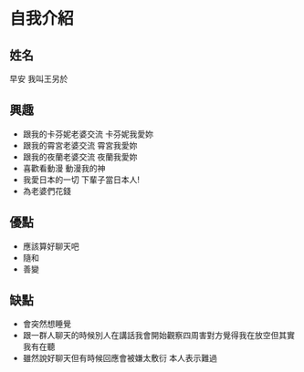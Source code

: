 # 自我介紹

## 姓名
早安 我叫王另於

## 興趣
- 跟我的卡芬妮老婆交流 卡芬妮我愛妳
- 跟我的霄宮老婆交流 霄宮我愛妳
- 跟我的夜蘭老婆交流 夜蘭我愛妳
- 喜歡看動漫 動漫我的神
- 我愛日本的一切 下輩子當日本人!
- 為老婆們花錢



## 優點
- 應該算好聊天吧
- 隨和
- 善變


## 缺點
- 會突然想睡覺
- 跟一群人聊天的時候別人在講話我會開始觀察四周害對方覺得我在放空但其實我有在聽
- 雖然說好聊天但有時候回應會被嫌太敷衍 本人表示難過
